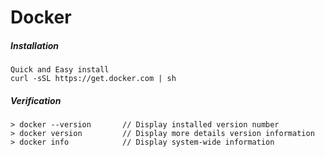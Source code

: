 # Docker

##### Installation

```
Quick and Easy install
curl -sSL https://get.docker.com | sh
```

##### Verification

```
> docker --version       // Display installed version number
> docker version         // Display more details version information
> docker info            // Display system-wide information
```



